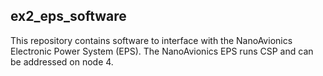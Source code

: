 ## ex2_eps_software

This repository contains software to interface with the NanoAvionics Electronic Power System (EPS). The NanoAvionics EPS runs CSP and can be addressed on node 4.
